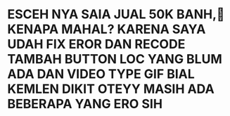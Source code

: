 # ESCEH NYA SAIA JUAL 50K BANH,🗿 KENAPA MAHAL? KARENA SAYA UDAH FIX EROR DAN RECODE TAMBAH BUTTON LOC YANG BLUM ADA DAN VIDEO TYPE GIF BIAL KEMLEN DIKIT OTEYY MASIH ADA BEBERAPA YANG ERO SIH
